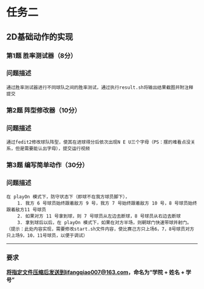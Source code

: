 # 任务二
## 2D基础动作的实现

### 第1题 胜率测试器（8分）


### 问题描述
    通过胜率测试器进行不同球队之间的胜率测试，通过执行result.sh将输出结果截图并附注释提交


### 第2题 阵型修改器（10分）

### 问题描述
    通过fedit2修改球队阵型，使其在进球得分后依次出现N E U三个字母（PS：摆的难看点没关系，但是需要能认出字母），提交运行视频
### 第3题 编写简单动作（30分）

### 问题描述
    在 playOn 模式下，防守状态下（即球不在我方球员脚下），
        1. 我方 6 号球员始终跟着敌方 9 号，我方 7 号始终跟着敌方 10 号，8 号球员始终跟着敌方11 号球员
        2. 如果对方 11 号拿到球，则 7 号球员从左边去断球，8 号球员从右边去断球
        3. 拿到球后以后，在 playOn 模式下，如果在对方半场，则朝球门快速带球并射门。（提示：此处内容实现，需要修改start.sh文件内容，使比赛己方只上场6，7，8号球员对方只上场9，10，11号球员，以便于调试）

---
### **要求**

**将指定文件压缩后发送到lifangqiao007@163.com，命名为“学院 + 姓名 + 学号”**